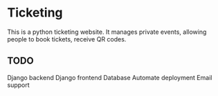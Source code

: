 # Ticketing

This is a python ticketing website. It manages private events, allowing people to book tickets, receive QR codes.

## TODO

Django backend
Django frontend
Database
Automate deployment
Email support
